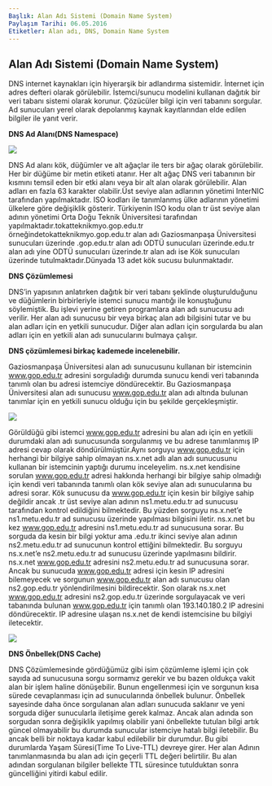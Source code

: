 ```yaml
---
Başlık: Alan Adı Sistemi (Domain Name System)
Paylaşım Tarihi: 06.05.2016
Etiketler: Alan adı, DNS, Domain Name System
---
```


## Alan Adı Sistemi (Domain Name System)

DNS internet kaynakları için hiyerarşik bir adlandırma sistemidir. İnternet için adres defteri olarak görülebilir. İstemci/sunucu modelini kullanan dağıtık bir veri tabanı sistemi olarak korunur. Çözücüler bilgi için veri tabanını sorgular. Ad sunucuları yerel olarak depolanmış kaynak kayıtlarından elde edilen bilgiler ile yanıt verir.

**DNS Ad Alanı(DNS Namespace)**

![](medya/Alan-Adı-Sistemi-(Domain-Name-System)/1.png)

DNS Ad alanı kök, düğümler ve alt ağaçlar ile ters bir ağaç olarak görülebilir. Her bir düğüme bir metin etiketi atanır. Her alt ağaç DNS veri tabanının bir kısmını temsil eden bir etki alanı veya bir alt alan olarak görülebilir. Alan adları en fazla 63 karakter olabilir.Üst seviye alan adlarının yönetimi InterNIC tarafından yapılmaktadır. ISO kodları ile tanımlanmış ülke adlarının yönetimi ülkelere göre değişiklik gösterir. Türkiyenin ISO kodu olan tr üst seviye alan adının yönetimi Orta Doğu Teknik Üniversitesi tarafından yapılmaktadır.tokatteknikmyo.gop.edu.tr örneğindetokatteknikmyo.gop.edu.tr alan adı Gaziosmanpaşa Üniversitesi sunucuları üzerinde .gop.edu.tr alan adı ODTÜ sunucuları üzerinde.edu.tr alan adı yine ODTÜ sunucuları üzerinde.tr alan adı ise Kök sunucuları üzerinde tutulmaktadır.Dünyada 13 adet kök sucusu bulunmaktadır.

**DNS Çözümlemesi**

DNS’in yapısının anlatırken dağıtık bir veri tabanı şeklinde oluşturulduğunu ve düğümlerin birbirleriyle istemci sunucu mantığı ile konuştuğunu söylemiştik. Bu işlevi yerine getiren programlara alan adı sunucusu adı verilir. Her alan adı sunucusu bir veya birkaç alan adı bilgisini tutar ve bu alan adları için en yetkili sunucudur. Diğer alan adları için sorgularda bu alan adları için en yetkili alan adı sunucularını bulmaya çalışır.

**DNS çözümlemesi birkaç kademede incelenebilir.**

Gaziosmanpaşa Üniversitesi alan adı sunucusunu kullanan bir istemcinin www.gop.edu.tr adresini sorguladığı durumda sunucu kendi veri tabanında tanımlı olan bu adresi istemciye döndürecektir. Bu Gaziosmanpaşa Üniversitesi alan adı sunucusu www.gop.edu.tr alan adı altında bulunan tanımlar için en yetkili sunucu olduğu için bu şekilde gerçekleşmiştir.

![](medya/Alan-Adı-Sistemi-(Domain-Name-System)/2.png)

Görüldüğü gibi istemci www.gop.edu.tr adresini bu alan adı için en yetkili durumdaki alan adı sunucusunda sorgulanmış ve bu adrese tanımlanmış IP adresi cevap olarak döndürülmüştür.Aynı sorguyu www.gop.edu.tr için herhangi bir bilgiye sahip olmayan ns.x.net adlı alan adı sunucusunu kullanan bir istemcinin yaptığı durumu inceleyelim. 
ns.x.net kendisine sorulan www.gop.edu.tr adresi hakkında herhangi bir bilgiye sahip olmadığı için kendi veri tabanında tanımlı olan kök seviye alan adı sunucularına bu adresi sorar. Kök sunucusu da www.gop.edu.tr için kesin bir bilgiye sahip değildir ancak .tr üst seviye alan adının ns1.metu.edu.tr ad sunucusu tarafından kontrol edildiğini bilmektedir. Bu yüzden sorguyu ns.x.net’e ns1.metu.edu.tr ad sunucusu üzerinde yapılması bilgisini iletir. ns.x.net bu kez www.gop.edu.tr adresini ns1.metu.edu.tr ad sunucusuna sorar. Bu sorguda da kesin bir bilgi yoktur ama .edu.tr ikinci seviye alan adının ns2.metu.edu.tr ad sunucunun kontrol ettiğini bilmektedir. Bu sorguyu ns.x.net’e ns2.metu.edu.tr ad sunucusu üzerinde yapılmasını bildirir. ns.x.net www.gop.edu.tr adresini ns2.metu.edu.tr ad sunucusuna sorar. Ancak bu sunucuda www.gop.edu.tr adresi için kesin IP adresini bilemeyecek ve sorgunun www.gop.edu.tr alan adı sunucusu olan ns2.gop.edu.tr yönlendirilmesini bildirecektir. Son olarak ns.x.net www.gop.edu.tr adresini ns2.gop.edu.tr üzerinde sorgulayacak ve veri tabanında bulunan www.gop.edu.tr için tanımlı olan 193.140.180.2 IP adresini döndürecektir. IP adresine ulaşan ns.x.net de kendi istemcisine bu bilgiyi iletecektir.

![](medya/Alan-Adı-Sistemi-(Domain-Name-System)/3.png)

**DNS Önbellek(DNS Cache)**

DNS Çözümlemesinde gördüğümüz gibi isim çözümleme işlemi için çok sayıda ad sunucusuna sorgu sormamız gerekir ve bu bazen oldukça vakit alan bir işlem haline dönüşebilir. Bunun engellenmesi için ve sorgunun kısa sürede cevaplanması için ad sunucularında önbellek bulunur. Önbellek sayesinde daha önce sorgulanan alan adları sunucuda saklanır ve yeni sorguda diğer sunucularla iletişime gerek kalmaz. Ancak alan adında son sorgudan sonra değişiklik yapılmış olabilir yani önbellekte tutulan bilgi artık güncel olmayabilir bu durumda sunucular istemciye hatalı bilgi iletebilir. Bu ancak belli bir noktaya kadar kabul edilebilir bir durumdur. Bu gibi durumlarda Yaşam Süresi(Time To Live-TTL) devreye girer. Her alan Adının tanımlanmasında bu alan adı için geçerli TTL değeri belirtilir. Bu alan adından sorgulanan bilgiler bellekte TTL süresince tutulduktan sonra güncelliğini yitirdi kabul edilir.
